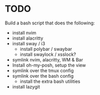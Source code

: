 # TODO

Build a bash script that does the following:
- install nvim
- install alacritty
- install sway / i3
    - install polybar / swaybar
    - install swaylock / xsslock?
- symlink nvim, alacritty, WM & Bar
- Install oh-my-posh, setup the view
- symlink over the tmux config
- symlink over the bash config
    - install the extra bash utilities
- install lazygit



